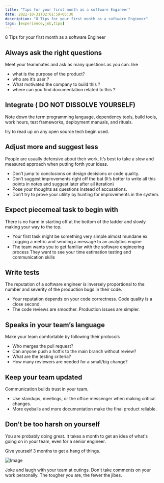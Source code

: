 ```yaml
---
title: "Tips for your first month as a software Engineer"
date: 2022-10-31T02:01:58+05:30
description: "8 Tips for your first month as a software Engineer"
tags: [experience,job,tips]
---
```


8 Tips for your first month as a software Engineer

## Always ask the right questions

Meet your teammates and ask as many questions as you can. like 

- what is the purpose of the product?
- who are it’s user ?
- What motivated the company to build this ?
- where can you find documentation related to this ?

## Integrate ( DO NOT DISSOLVE YOURSELF)

Note down the term programming language, dependency tools, build tools, work hours, test frameworks, deployment manuals, and rituals. 

try to read up on any open source tech begin used.

## Adjust more and suggest less

People are usually defensive about their work. It’s best to take a slow and measured approach when putting forth your ideas.

- Don’t jump to conclusions on design decisions or code quality.
- Don’t suggest improvements right off the bat (It’s better to write all this points in notes and suggest later after all iteration)
- Pose your thoughts as questions instead of accusations.
- Don’t try to prove your utility by hunting for improvements in the system.


## Expect piecemeal task to begin with

There is no harm in starting off at the bottom of the ladder and slowly making your way to the top.

- Your first task might be something very simple almost mundane ex Logging a metric and sending a message to an analytics engine
- The team wants you to get familiar with the software engineering process They want to see your time estimation testing and communication skills

## Write tests

The reputation of a software engineer is inversely proportional to the number and severity of the production bugs in their code.
- Your reputation depends on your code correctness. Code quality is a close second.
- The code reviews are smoother. Production issues are simpler.

## Speaks in your team’s language 

Make your team comfortable by following their protocols

- Who merges the pull request?
- Can anyone push a hotfix to the main branch without review?
- What are the testing criteria?
- How many reviewers are needed for a small/big change?

## Keep your team updated 

Communication builds trust in your team.

- Use standups, meetings, or the office messenger when making critical changes.
- More eyeballs and more documentation make the final product reliable.


## Don’t be too harsh on yourself 

You are probably doing great. It takes a month to get an idea of what's going on in your team, even for a senior engineer. 

Give yourself 3 months to get a hang of things.


![Image](https://iili.io/ba2AwN.jpg)


Joke and laugh with your team at outings. Don't take comments on your work personally. The tougher you are, the fewer the jibes.
